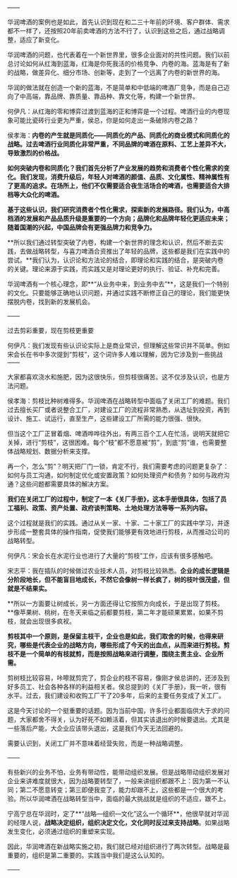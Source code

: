 ——

华润啤酒的案例也是如此，首先认识到现在和二三十年前的环境、客户群体、需求都不一样了，还按照20年前卖啤酒的方法不行了，认识到这些之后，通过战略调整，适应了新变化。

华润啤酒的问题，也代表着在一个新世界里，很多企业面对的共性问题。我们以前总讨论如何从红海到蓝海，红海是你死我活的价格竞争、内卷的海。蓝海是有了新的战略，做差异化、细分市场、创新等，走到了一个远离了内卷的新世界的海。

华润的做法就在创造一个新的蓝海，不是简单和中低端的啤酒厂竞争，而是自己迈向了中高端，靠品牌、靠质量、靠品种、靠文化等，构建一个新世界。

何伊凡：从红海的零和博弈过渡到蓝海的正和博弈是一个过程。啤酒行业的内卷现象可能比瓷砖行业更为严重，侯总，你是如何走出一条破除内卷之路？

侯孝海：**内卷的产生就是同质化——同质化的产品、同质化的商业模式和同质化的战略。过去啤酒行业同质化非常严重，不同品牌的啤酒在原料、工艺上差异不大，导致激烈的价格战。**

**如何突破内卷和同质化？我们首先分析了产业发展的趋势和消费者个性化需求的变化。我们发现，消费升级后，年轻人对啤酒的颜值、品质、文化属性、精神属性有了更高的追求。在场所上，他们不仅需要适合夜生活场合的啤酒，也需要适合大排档等大众化的啤酒。**

**基于这些认识，我们研究消费者个性化需求，探索新的发展路径。我们认为，中高档酒的发展和产品品质升级是重要的一个方向；品牌化和品牌年轻化更适应未来；随着国潮的兴起，中国品牌会有更强品牌力和竞争力。**

**所以我们通过转型突破了内卷，构建一个新世界的理念和认识，然后不断去实践，去做战略转型，与喜力啤酒合资推出了年轻的品牌，这些都是我们在实践中的尝试。**我们认为，认识论和方法论的结合，即理论和实践的结合，是突破内卷的关键。理论来源于实践，而实践又是对理论更好的执行、验证、补充和完善。

华润啤酒有一个核心理念，即**“从业务中来，到业务中去”**，这是我们一个特别的文化。只要能够正确地认识问题，并通过实践不断修正自己的理论，我们能更快摆脱内卷，找到新的发展机会。

——

过去剪彩重要，现在剪枝更重要

何伊凡：我们发现有些认识论实际上是商业常识，但理解这些常识并不简单。例如宋会长在书中多次提到“剪枝”，这个词许多人难以理解，因为它涉及到一些挑战——

大家都喜欢浇水和施肥，因为这很快乐，但剪枝很痛苦。这不仅涉及认识，也是方法问题。

侯孝海：剪枝比种树难得多。华润啤酒在战略转型中面临了关闭工厂的难题。我们过去擅长买厂或者说整合工厂，对建设工厂的流程非常熟悉，从选址到投资，再到设计、施工、试运行，直至生产，这些建设工厂所需的能力很强、很快。

但当这个工厂正冒着烟、啤酒哗哗往外出，有两三百个工人在忙活，说明天就把它关掉，进行“剪枝”，这很困难。每个“枝”都不愿意被“剪”，到底“剪”谁，也需要整体战略规划、数据分析来支撑。

再一个，怎么“剪”？明天把厂门一锁，肯定不行，我们需要考虑的问题更复杂了：如何与员工沟通，如何制定优化或安置政策？如何处理资产和债务？如何与政府沟通？这些问题都需要具体的解决方案。

**我们在关闭工厂的过程中，制定了一本《关厂手册》，这本手册很具体，包括了员工福利、政策、资产处置、政府谈判策略、土地处理方法等等一系列内容。**

这个过程就是我们的实践。通过从关一家、十家、二十家工厂的实践中学习，并逐步形成一整套具体的操作指南，促使我们能够更有效地进行剪枝，从而推动公司的战略转型。

何伊凡：宋会长在水泥行业也进行了大量的“剪枝”工作，应该有很多感触吧。

宋志平：我在插队的时候做过农业技术人员，对剪枝比较熟悉。**企业的成长逻辑是分阶段地长，但不能盲目地成长，不然它会像树一样长疯了，树的枝叶很茂盛，但就是不结果实。**

**所以一方面要让树成长，另一方面还得让它按照方向成长，于是出现了剪枝。**像苹果树、桃树，在冬天来临之前都要剪枝，第二年才能硕果累累，如果不剪枝，就会出现很多疯衩。

**剪枝其中一个原则，是保留主枝干，企业也是如此，我们取舍的时候，也得来研究，哪些是代表企业的战略方向，哪些形成了今天的出血点，从而来进行剪枝。剪枝不是一个简单的有枝就剪，而是按照战略来进行调整，围绕主责主业、企业所需。**

剪树枝比较容易，咔嚓就剪完了，剪企业的枝不容易，像刚才侯总讲的，还涉及到好多员工、社会各种各样的利益相关者。侯总提到的《关厂手册》，我一听，很有水平。过去，我们建设和收购工厂干了20多年，后来的主要任务变成了关工厂。

这是今天讨论的一个挺重要的话题。因为当前中国，许多行业都面临供大于求的问题，大家都舍不得关，认为好死不如赖活着，但其实该退出的时候要退出。尤其是一些落后产能，大企业应该带头退出，这是我们今天无法回避的。

需要认识到，关闭工厂并不意味着经营失败，而是一种战略调整。

——

有些新兴的业务不怕，业务有带动性，能带动组织发展。但是战略带动组织发展对企业来讲难度就很大，因为战略要转型了，一般来讲组织都跟不上：因为第一不认同；第二不愿意转变；第三即便我变了，能力却跟不上，这些都是一个很大的考验。所以华润啤酒在战略转型当中，面临的最大挑战就是组织的不适应，跟不上。

宁高宁总在华润时，定了**“战略—组织—文化”这么一个循环**，他很早就对华润的经理人说，**战略决定组织，组织决定文化，文化同时反过来支持战略**。如果战略发生变化，必须通过组织的重塑来实现。

因此，华润啤酒在新战略实施之初，我们就已经对组织进行了两次转型。战略是最重要的，组织是第二重要的。实践当中我们是这么认知的。

——

